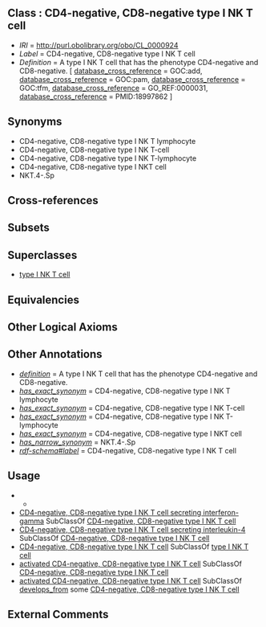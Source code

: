 
## Class : CD4-negative, CD8-negative type I NK T cell

 * *IRI* = http://purl.obolibrary.org/obo/CL_0000924
 * *Label* = CD4-negative, CD8-negative type I NK T cell
 * *Definition* = A type I NK T cell that has the phenotype CD4-negative and CD8-negative. [ [database_cross_reference](../../ef/oboInOwl#hasDbXref.md) = GOC:add, [database_cross_reference](../../ef/oboInOwl#hasDbXref.md) = GOC:pam, [database_cross_reference](../../ef/oboInOwl#hasDbXref.md) = GOC:tfm, [database_cross_reference](../../ef/oboInOwl#hasDbXref.md) = GO_REF:0000031, [database_cross_reference](../../ef/oboInOwl#hasDbXref.md) = PMID:18997862 ]

## Synonyms

 * CD4-negative, CD8-negative type I NK T lymphocyte
 * CD4-negative, CD8-negative type I NK T-cell
 * CD4-negative, CD8-negative type I NK T-lymphocyte
 * CD4-negative, CD8-negative type I NKT cell
 * NKT.4-.Sp

## Cross-references


## Subsets


## Superclasses

 * [type I NK T cell](../../CL/21/CL_0000921.md)

## Equivalencies


## Other Logical Axioms


## Other Annotations

 * *[definition](../../IAO/15/IAO_0000115.md)* = A type I NK T cell that has the phenotype CD4-negative and CD8-negative.
 * *[has_exact_synonym](../../ym/oboInOwl#hasExactSynonym.md)* = CD4-negative, CD8-negative type I NK T lymphocyte
 * *[has_exact_synonym](../../ym/oboInOwl#hasExactSynonym.md)* = CD4-negative, CD8-negative type I NK T-cell
 * *[has_exact_synonym](../../ym/oboInOwl#hasExactSynonym.md)* = CD4-negative, CD8-negative type I NK T-lymphocyte
 * *[has_exact_synonym](../../ym/oboInOwl#hasExactSynonym.md)* = CD4-negative, CD8-negative type I NKT cell
 * *[has_narrow_synonym](../../ym/oboInOwl#hasNarrowSynonym.md)* = NKT.4-.Sp
 * *[rdf-schema#label](../../el/rdf-schema#label.md)* = CD4-negative, CD8-negative type I NK T cell

## Usage

 * -
 * [CD4-negative, CD8-negative type I NK T cell secreting interferon-gamma](../../CL/29/CL_0000929.md) SubClassOf [CD4-negative, CD8-negative type I NK T cell](../../CL/24/CL_0000924.md)
 * [CD4-negative, CD8-negative type I NK T cell secreting interleukin-4](../../CL/30/CL_0000930.md) SubClassOf [CD4-negative, CD8-negative type I NK T cell](../../CL/24/CL_0000924.md)
 * [CD4-negative, CD8-negative type I NK T cell](../../CL/24/CL_0000924.md) SubClassOf [type I NK T cell](../../CL/21/CL_0000921.md)
 * [activated CD4-negative, CD8-negative type I NK T cell](../../CL/28/CL_0000928.md) SubClassOf [CD4-negative, CD8-negative type I NK T cell](../../CL/24/CL_0000924.md)
 * [activated CD4-negative, CD8-negative type I NK T cell](../../CL/28/CL_0000928.md) SubClassOf [develops_from](../../RO/02/RO_0002202.md) some [CD4-negative, CD8-negative type I NK T cell](../../CL/24/CL_0000924.md)

## External Comments

